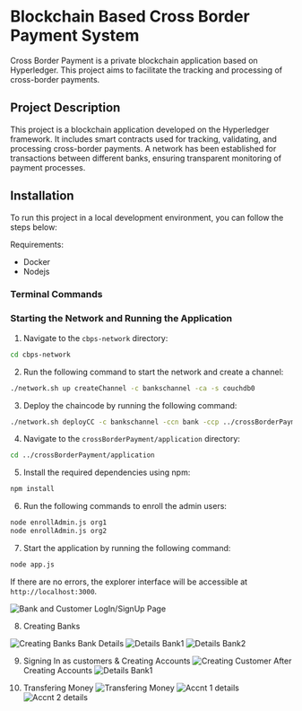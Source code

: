 # Blockchain Based Cross Border Payment System

Cross Border Payment is a private blockchain application based on Hyperledger. This project aims to facilitate the tracking and processing of cross-border payments.

## Project Description

This project is a blockchain application developed on the Hyperledger framework. It includes smart contracts used for tracking, validating, and processing cross-border payments. A network has been established for transactions between different banks, ensuring transparent monitoring of payment processes.

## Installation

To run this project in a local development environment, you can follow the steps below:

Requirements:
   - Docker
   - Nodejs 

### Terminal Commands

### Starting the Network and Running the Application

1. Navigate to the `cbps-network` directory:

```bash
cd cbps-network
```

2. Run the following command to start the network and create a channel:

```bash
./network.sh up createChannel -c bankschannel -ca -s couchdb0
```

3. Deploy the chaincode by running the following command:

```bash
./network.sh deployCC -c bankschannel -ccn bank -ccp ../crossBorderPayment/chaincode-go/ -ccl go -ccep "OR('Org1MSP.peer','Org2MSP.peer')"
```

4. Navigate to the `crossBorderPayment/application` directory:

```bash
cd ../crossBorderPayment/application
```

5. Install the required dependencies using npm:

```bash
npm install
```

6. Run the following commands to enroll the admin users:

```bash
node enrollAdmin.js org1
node enrollAdmin.js org2
```

7. Start the application by running the following command:

```bash
node app.js
```
If there are no errors, the explorer interface will be accessible at `http://localhost:3000`.

![Bank and Customer LogIn/SignUp Page](demo-images/mainpage.png)


8. Creating Banks

![Creating Banks](demo-images/creatingaccnts.png)
Bank Details
![Details Bank1](demo-images/bank1details.png)
![Details Bank2](demo-images/bank2details.png)

9. Signing In as customers & Creating Accounts
![Creating Customer](demo-images/customersignup.png)
After Creating Accounts
![Details Bank1](demo-images/creatingaccnts.png)

10. Transfering Money
![Transfering Money](demo-images/aftertransfer.png)
![Accnt 1 details](demo-images/fromaccnt1.png)
![Accnt 2 details](demo-images/fromaccnt1.png)


